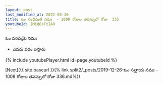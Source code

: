 ```yaml
---
layout: post
last_modified_at: 2021-03-30
title: ఓం సంధీమతే నమః  - 1008 రోజుల తపస్సులో రోజు  335
youtubeId: IMiQ6sTtIA8
---
```

 
 
 ఓం వరదయై నమః  
 
 -  ఎవరు వరం ఇస్తారు 
 
  
 
  
 
 
 
 
 
 


{% include youtubePlayer.html id=page.youtubeId %}
 
[Next]({{ site.baseurl }}{% link  split2/_posts/2019-12-26-ఓం సత్రాయ నమః  - 1008 రోజుల తపస్సులో రోజు  336.md%})
 
